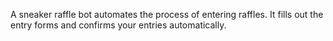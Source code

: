 A sneaker raffle bot automates the process of entering raffles. It fills out the entry forms and confirms your entries automatically.
